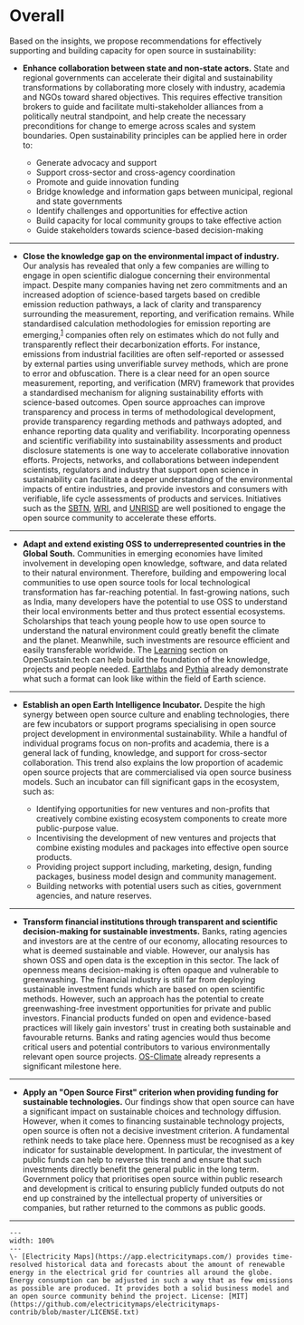 # Overall

Based on the insights, we propose recommendations for effectively supporting and building capacity for open source in sustainability:

- **Enhance collaboration between state and non-state actors.** State and regional governments can accelerate their digital and sustainability transformations by collaborating more closely with industry, academia and NGOs toward shared objectives. This requires effective transition brokers to guide and facilitate multi-stakeholder alliances from a politically neutral standpoint, and help create the necessary preconditions for change to emerge across scales and system boundaries. Open sustainability principles can be applied here in order to:

  - Generate advocacy and support
  - Support cross-sector and cross-agency coordination
  - Promote and guide innovation funding
  - Bridge knowledge and information gaps between municipal, regional and state governments
  - Identify challenges and opportunities for effective action
  - Build capacity for local community groups to take effective action
  - Guide stakeholders towards science-based decision-making

---

- **Close the knowledge gap on the environmental impact of industry.** Our analysis has revealed that only a few companies are willing to engage in open scientific dialogue concerning their environmental impact. Despite many companies having net zero commitments and an increased adoption of science-based targets based on credible emission reduction pathways, a lack of clarity and transparency surrounding the measurement, reporting, and verification remains. While standardised calculation methodologies for emission reporting are emerging,<sup><a href="https://www.iso.org/netzero">1</a></sup> companies often rely on estimates which do not fully and transparently reflect their decarbonization efforts. For instance, emissions from industrial facilities are often self-reported or assessed by external parties using unverifiable survey methods, which are prone to error and obfuscation. There is a clear need for an open source measurement, reporting, and verification (MRV) framework that provides a standardised mechanism for aligning sustainability efforts with science-based outcomes. Open source approaches can improve transparency and process in terms of methodological development, provide transparency regarding methods and pathways adopted, and enhance reporting data quality and verifiability. Incorporating openness and scientific verifiability into sustainability assessments and product disclosure statements is one way to accelerate collaborative innovation efforts. Projects, networks, and collaborations between independent scientists, regulators and industry that support open science in sustainability can facilitate a deeper understanding of the environmental impacts of entire industries, and provide investors and consumers with verifiable, life cycle assessments of products and services. Initiatives such as the [SBTN](https://sciencebasedtargets.org/about-us/sbtn), [WRI](https://www.wri.org/), and [UNRISD](https://www.unrisd.org/) are well positioned to engage the open source community to accelerate these efforts.

---

- **Adapt and extend existing OSS to underrepresented countries in the Global South.** Communities in emerging economies have limited involvement in developing open knowledge, software, and data related to their natural environment. Therefore, building and empowering local communities to use open source tools for local technological transformation has far-reaching potential. In fast-growing nations, such as India, many developers have the potential to use OSS to understand their local environments better and thus protect essential ecosystems. Scholarships that teach young people how to use open source to understand the natural environment could greatly benefit the climate and the planet. Meanwhile, such investments are resource efficient and easily transferable worldwide. The [Learning](https://opensustain.tech/learning/) section on OpenSustain.tech can help build the foundation of the knowledge, projects and people needed. [Earthlabs](https://www.earthdatascience.org/) and [Pythia](https://projectpythia.org/) already demonstrate what such a format can look like within the field of Earth science.

---

- **Establish an open Earth Intelligence Incubator.** Despite the high synergy between open source culture and enabling technologies, there are few incubators or support programs specialising in open source project development in environmental sustainability. While a handful of individual programs focus on non-profits and academia, there is a general lack of funding, knowledge, and support for cross-sector collaboration. This trend also explains the low proportion of academic open source projects that are commercialised via open source business models. Such an incubator can fill significant gaps in the ecosystem, such as:

  - Identifying opportunities for new ventures and non-profits that creatively combine existing ecosystem components to create more public-purpose value.
  - Incentivising the development of new ventures and projects that combine existing modules and packages into effective open source products.
  - Providing project support including, marketing, design, funding packages, business model design and community management.
  - Building networks with potential users such as cities, government agencies, and nature reserves.

---

- **Transform financial institutions through transparent and scientific decision-making for sustainable investments.** Banks, rating agencies and investors are at the centre of our economy, allocating resources to what is deemed sustainable and viable. However, our analysis has shown OSS and open data is the exception in this sector. The lack of openness means decision-making is often opaque and vulnerable to greenwashing. The financial industry is still far from deploying sustainable investment funds which are based on open scientific methods. However, such an approach has the potential to create greenwashing-free investment opportunities for private and public investors. Financial products funded on open and evidence-based practices will likely gain investors' trust in creating both sustainable and favourable returns. Banks and rating agencies would thus become critical users and potential contributors to various environmentally relevant open source projects. [OS-Climate](https://os-climate.org/) already represents a significant milestone here.

--- 

- **Apply an "Open Source First" criterion when providing funding for sustainable technologies.** Our findings show that open source can have a significant impact on sustainable choices and technology diffusion. However, when it comes to financing sustainable technology projects, open source is often not a decisive investment criterion. A fundamental rethink needs to take place here. Openness must be recognised as a key indicator for sustainable development. In particular, the investment of public funds can help to reverse this trend and ensure that such investments directly benefit the general public in the long term. Government policy that prioritises open source within public research and development is critical to ensuring publicly funded outputs do not end up constrained by the intellectual property of universities or companies, but rather returned to the commons as public goods.

---

<!-- - **Apply circular concepts to digitalisation.** Digitalisation is a key enabler of environmental sustainability, supporting practical strategies for achieving real-world sustainable outcomes. This report highlights how [Circular Economy](https://en.wikipedia.org/wiki/Circular_economy) strategies – share, maintain, reuse, redistribute, refurbish, and recycle – related to the production and consumption of material resources, can be applied to digital resources to achieve shared economic, social and environmental objectives. Circular design principles are increasingly popular; adopted by companies, governments and non-profit organisations worldwide. Applying these concepts to software, data, and digital infrastructure within the context of sustainability presents clear conceptual and practical advantages. Acting as a force multiplier, the convergence of material and digital circularity significantly increases the potential for achieving a sustainable economy. For example, just as the "right to repair" (a common circular strategy) helps to extend the lifespan and utility of physical products, similar rights (embodied within open source approaches) can extend the lifespan and utility of digital products and services. Our findings demonstrate how this open orientation is instrumental in increasing efficiencies, reducing waste, and promoting collaborative innovation.  -->

 ```{figure} ../images/ElectricityMaps.png
---
width: 100%
---
\- [Electricity Maps](https://app.electricitymaps.com/) provides time-resolved historical data and forecasts about the amount of renewable energy in the electrical grid for countries all around the globe. Energy consumption can be adjusted in such a way that as few emissions as possible are produced. It provides both a solid business model and an open source community behind the project. License: [MIT](https://github.com/electricitymaps/electricitymaps-contrib/blob/master/LICENSE.txt)
 ```